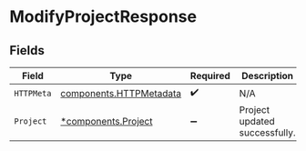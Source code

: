 # ModifyProjectResponse


## Fields

| Field                                                              | Type                                                               | Required                                                           | Description                                                        |
| ------------------------------------------------------------------ | ------------------------------------------------------------------ | ------------------------------------------------------------------ | ------------------------------------------------------------------ |
| `HTTPMeta`                                                         | [components.HTTPMetadata](../../models/components/httpmetadata.md) | :heavy_check_mark:                                                 | N/A                                                                |
| `Project`                                                          | [*components.Project](../../models/components/project.md)          | :heavy_minus_sign:                                                 | Project updated successfully.                                      |